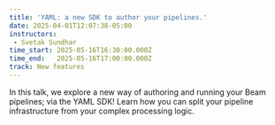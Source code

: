 ```yaml
---
title: 'YAML: a new SDK to author your pipelines.'
date: 2025-04-01T12:07:38-05:00
instructors:
 - Svetak Sundhar
time_start: 2025-05-16T16:30:00.000Z
time_end:   2025-05-16T17:00:00.000Z
track: New features
---
```


In this talk, we explore a new way of authoring and running your Beam pipelines; via the YAML SDK! Learn how you can split your pipeline infrastructure from your complex processing logic.